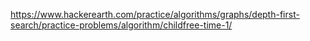 https://www.hackerearth.com/practice/algorithms/graphs/depth-first-search/practice-problems/algorithm/childfree-time-1/
